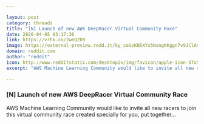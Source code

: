 ```yaml
---

layout: post
category: threads
title: "[N] Launch of new AWS DeepRacer Virtual Community Race"
date: 2020-04-05 03:17:36
link: https://vrhk.co/2weQZ09
image: https://external-preview.redd.it/ky_coGzKN5XYx5NxngKKggn7v9JClAVJDE3XIJE5iko.jpg?width=1200&height=628.272251309&auto=webp&crop=1200:628.272251309,smart&s=d58a275efd977d69a359e92e69bd23e1c2f2f1e5
domain: reddit.com
author: "reddit"
icon: http://www.redditstatic.com/desktop2x/img/favicon/apple-icon-57x57.png
excerpt: "AWS Machine Learning Community would like to invite all new racers to join this virtual community race created specially for you, put together..."

---
```


### [N] Launch of new AWS DeepRacer Virtual Community Race

AWS Machine Learning Community would like to invite all new racers to join this virtual community race created specially for you, put together...